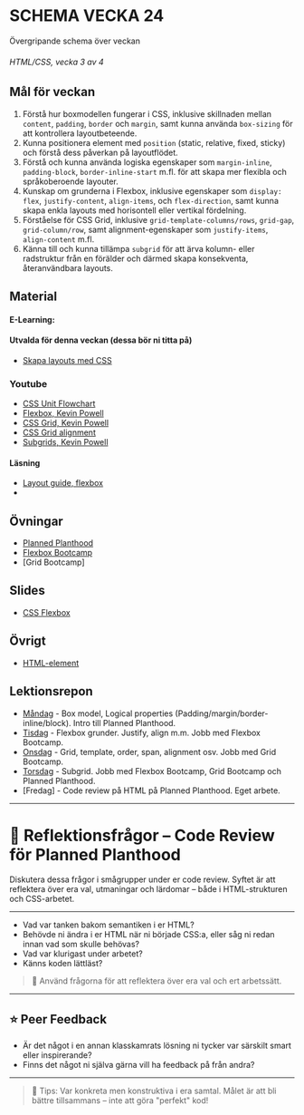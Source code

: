 # SCHEMA VECKA 24
Övergripande schema över veckan

###### HTML/CSS, vecka 3 av 4

## Mål för veckan
1. Förstå hur boxmodellen fungerar i CSS, inklusive skillnaden mellan `content`, `padding`, `border` och `margin`, samt kunna använda `box-sizing` för att kontrollera layoutbeteende.  
2. Kunna positionera element med `position` (static, relative, fixed, sticky) och förstå dess påverkan på layoutflödet.  
3. Förstå och kunna använda logiska egenskaper som `margin-inline`, `padding-block`, `border-inline-start` m.fl. för att skapa mer flexibla och språkoberoende layouter.  
4. Kunskap om grunderna i Flexbox, inklusive egenskaper som `display: flex`, `justify-content`, `align-items`, och `flex-direction`, samt kunna skapa enkla layouts med horisontell eller vertikal fördelning.  
5. Förståelse för CSS Grid, inklusive `grid-template-columns/rows`, `grid-gap`, `grid-column/row`, samt alignment-egenskaper som `justify-items`, `align-content` m.fl.  
6. Känna till och kunna tillämpa `subgrid` för att ärva kolumn- eller radstruktur från en förälder och därmed skapa konsekventa, återanvändbara layouts.


## Material
#### E-Learning:

#### Utvalda för denna veckan (dessa bör ni titta på)
* [Skapa layouts med CSS](https://app.pluralsight.com/ilx/video-courses/8931e14f-58e5-4a59-b8c1-d8d1ddfd3ba8/746f07b0-9626-4afb-bc22-4b28481006a1/0d7ebd44-7a62-4399-a160-380fedec6f7c)

### Youtube
* [CSS Unit Flowchart](https://www.youtube.com/watch?v=Utc_uhvTluk)
* [Flexbox, Kevin Powell](https://www.youtube.com/watch?v=u044iM9xsWU)
* [CSS Grid, Kevin Powell](https://www.youtube.com/watch?v=rg7Fvvl3taU)
* [CSS Grid alignment](https://www.youtube.com/watch?v=WvoYYok1Ddo)
* [Subgrids, Kevin Powell](https://www.youtube.com/watch?v=IIQa9f0REtM)

#### Läsning
* [Layout guide, flexbox](https://css-tricks.com/snippets/css/a-guide-to-flexbox/)
* 

## Övningar
* [Planned Planthood](https://github.com/Robert-Lexicon/Uppgift-PlannedPlanthood/blob/main/README.md)
* [Flexbox Bootcamp](https://github.com/Lexicon-frontend-2024-2025/flexbox-bootcamp)
* [Grid Bootcamp]

## Slides
* [CSS Flexbox](https://docs.google.com/presentation/d/1W3JHljcw1D9bcSwJsEdxmqs5L4Wt_3yEs2bvDuR-Ijg/edit?slide=id.p#slide=id.p)

## Övrigt
* [HTML-element](https://github.com/Lexicon-frontend-2025/html-cheatsheet)

## Lektionsrepon
* [Måndag](https://github.com/Lexicon-frontend-2025/lektion-9-juni) - Box model, Logical properties (Padding/margin/border-inline/block). Intro till Planned Planthood. 
* [Tisdag](https://github.com/Lexicon-frontend-2025/lektion-10-juni) - Flexbox grunder. Justify, align m.m. Jobb med Flexbox Bootcamp.
* [Onsdag](https://github.com/Robert-Lexicon/lektion-11-jun) - Grid, template, order, span, alignment osv. Jobb med Grid Bootcamp.
* [Torsdag](https://github.com/Robert-Lexicon/lektion-12-jun) - Subgrid. Jobb med Flexbox Bootcamp, Grid Bootcamp och Planned Planthood.
* [Fredag] - Code review på HTML på Planned Planthood. Eget arbete.

---

# 🤔 Reflektionsfrågor – Code Review för Planned Planthood

Diskutera dessa frågor i smågrupper under er code review. Syftet är att reflektera över era val, utmaningar och lärdomar – både i HTML-strukturen och CSS-arbetet.

---

- Vad var tanken bakom semantiken i er HTML?
- Behövde ni ändra i er HTML när ni började CSS:a, eller såg ni redan innan vad som skulle behövas?
- Vad var klurigast under arbetet?
- Känns koden lättläst?

> 💬 Använd frågorna för att reflektera över era val och ert arbetssätt.

---

## ⭐️ Peer Feedback

- Är det något i en annan klasskamrats lösning ni tycker var särskilt smart eller inspirerande?
- Finns det något ni själva gärna vill ha feedback på från andra?

---

> 💬 Tips: Var konkreta men konstruktiva i era samtal. Målet är att bli bättre tillsammans – inte att göra "perfekt" kod!
